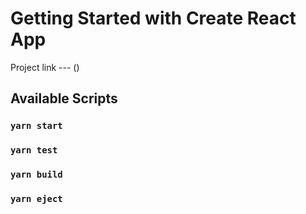 # Getting Started with Create React App

Project link --- ()

## Available Scripts

### `yarn start`

### `yarn test`

### `yarn build`

### `yarn eject`

